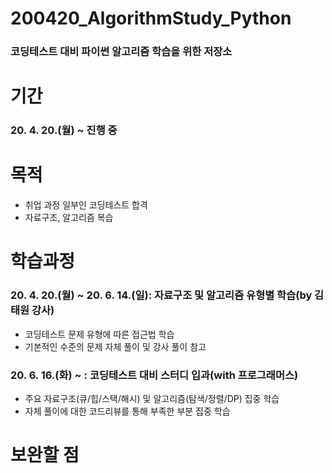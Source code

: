 # 200420_AlgorithmStudy_Python
### 코딩테스트 대비 파이썬 알고리즘 학습을 위한 저장소

# 기간
### 20. 4. 20.(월) ~ 진행 중

# 목적
* 취업 과정 일부인 코딩테스트 합격
* 자료구조, 알고리즘 복습


# 학습과정
### 20. 4. 20.(월) ~ 20. 6. 14.(일): 자료구조 및 알고리즘 유형별 학습(by 김태원 강사)
* 코딩테스트 문제 유형에 따른 접근법 학습
* 기본적인 수준의 문제 자체 풀이 및 강사 풀이 참고 
### 20. 6. 16.(화) ~ : 코딩테스트 대비 스터디 입과(with 프로그래머스)
* 주요 자료구조(큐/힙/스택/해시) 및 알고리즘(탐색/정렬/DP) 집중 학습
* 자체 풀이에 대한 코드리뷰를 통해 부족한 부분 집중 학습


# 보완할 점

